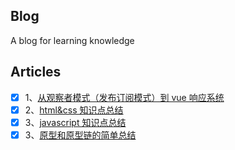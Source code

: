 ## Blog

A blog for learning knowledge

## Articles

* [x] 1、[从观察者模式（发布订阅模式）到 vue 响应系统](https://github.com/Copyes/Articles/blob/master/observer.md)
* [x] 2、[html&css 知识点总结](https://github.com/Copyes/Articles/blob/master/html%26css.md)
* [x] 3、[javascript 知识点总结](https://github.com/Copyes/Articles/blob/master/javascript.md)
* [x] 3、[原型和原型链的简单总结](https://github.com/Copyes/Articles/blob/master/prototype.md)
